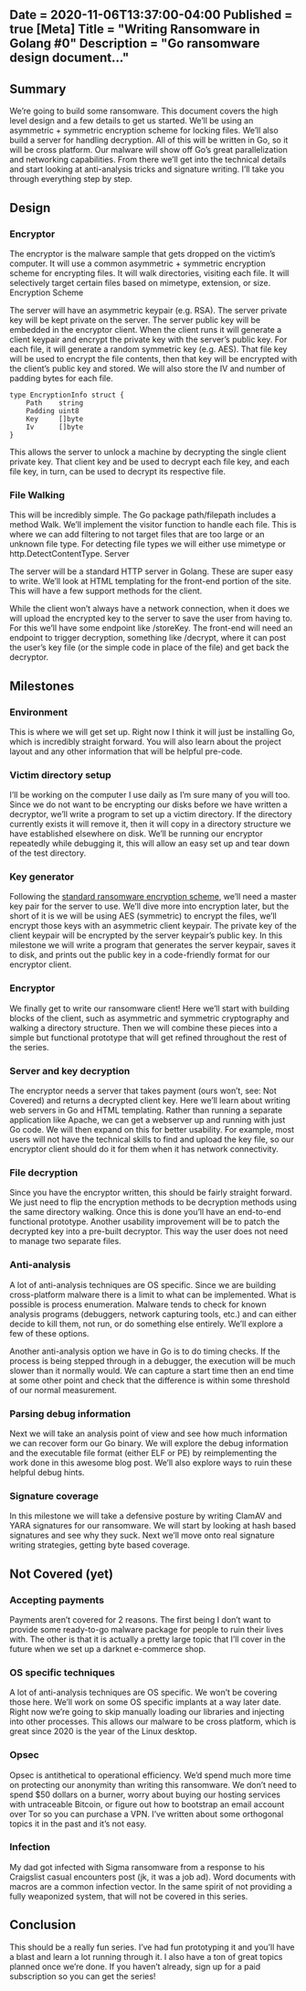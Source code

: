 Date = 2020-11-06T13:37:00-04:00
Published = true
[Meta]
Title = "Writing Ransomware in Golang #0"
Description = "Go ransomware design document..."
---
## Summary

We’re going to build some ransomware. This document covers the high level design and a few details to get us started. We’ll be using an asymmetric + symmetric encryption scheme for locking files. We’ll also build a server for handling decryption. All of this will be written in Go, so it will be cross platform. Our malware will show off Go’s great parallelization and networking capabilities. From there we’ll get into the technical details and start looking at anti-analysis tricks and signature writing. I’ll take you through everything step by step.

## Design

### Encryptor

The encryptor is the malware sample that gets dropped on the victim’s computer. It will use a common asymmetric + symmetric encryption scheme for encrypting files. It will walk directories, visiting each file. It will selectively target certain files based on mimetype, extension, or size.
Encryption Scheme

The server will have an asymmetric keypair (e.g. RSA). The server private key will be kept private on the server. The server public key will be embedded in the encryptor client. When the client runs it will generate a client keypair and encrypt the private key with the server’s public key. For each file, it will generate a random symmetric key (e.g. AES). That file key will be used to encrypt the file contents, then that key will be encrypted with the client’s public key and stored. We will also store the IV and number of padding bytes for each file.

```golang
type EncryptionInfo struct {
	Path    string
	Padding uint8
	Key     []byte
	Iv      []byte
} 
```

This allows the server to unlock a machine by decrypting the single client private key. That client key and be used to decrypt each file key, and each file key, in turn, can be used to decrypt its respective file.

### File Walking

This will be incredibly simple. The Go package path/filepath includes a method Walk. We’ll implement the visitor function to handle each file. This is where we can add filtering to not target files that are too large or an unknown file type. For detecting file types we will either use mimetype or http.DetectContentType.
Server

The server will be a standard HTTP server in Golang. These are super easy to write. We’ll look at HTML templating for the front-end portion of the site. This will have a few support methods for the client.

While the client won’t always have a network connection, when it does we will upload the encrypted key to the server to save the user from having to. For this we’ll have some endpoint like /storeKey. The front-end will need an endpoint to trigger decryption, something like /decrypt, where it can post the user’s key file (or the simple code in place of the file) and get back the decryptor.

## Milestones

### Environment

This is where we will get set up. Right now I think it will just be installing Go, which is incredibly straight forward. You will also learn about the project layout and any other information that will be helpful pre-code.

### Victim directory setup

I’ll be working on the computer I use daily as I’m sure many of you will too. Since we do not want to be encrypting our disks before we have written a decryptor, we’ll write a program to set up a victim directory. If the directory currently exists it will remove it, then it will copy in a directory structure we have established elsewhere on disk. We’ll be running our encryptor repeatedly while debugging it, this will allow an easy set up and tear down of the test directory.

### Key generator

Following the [standard ransomware encryption scheme](https://medium.com/@tarcisioma/ransomware-encryption-techniques-696531d07bb9), we’ll need a master key pair for the server to use. We’ll dive more into encryption later, but the short of it is we will be using AES (symmetric) to encrypt the files, we’ll encrypt those keys with an asymmetric client keypair. The private key of the client keypair will be encrypted by the server keypair’s public key. In this milestone we will write a program that generates the server keypair, saves it to disk, and prints out the public key in a code-friendly format for our encryptor client.

### Encryptor

We finally get to write our ransomware client! Here we’ll start with building blocks of the client, such as asymmetric and symmetric cryptography and walking a directory structure. Then we will combine these pieces into a simple but functional prototype that will get refined throughout the rest of the series.

### Server and key decryption

The encryptor needs a server that takes payment (ours won’t, see: Not Covered) and returns a decrypted client key. Here we’ll learn about writing web servers in Go and HTML templating. Rather than running a separate application like Apache, we can get a webserver up and running with just Go code. We will then expand on this for better usability. For example, most users will not have the technical skills to find and upload the key file, so our encryptor client should do it for them when it has network connectivity.

### File decryption

Since you have the encryptor written, this should be fairly straight forward. We just need to flip the encryption methods to be decryption methods using the same directory walking. Once this is done you’ll have an end-to-end functional prototype. Another usability improvement will be to patch the decrypted key into a pre-built decryptor. This way the user does not need to manage two separate files.

### Anti-analysis

A lot of anti-analysis techniques are OS specific. Since we are building cross-platform malware there is a limit to what can be implemented. What is possible is process enumeration. Malware tends to check for known analysis programs (debuggers, network capturing tools, etc.) and can either decide to kill them, not run, or do something else entirely. We’ll explore a few of these options.

Another anti-analysis option we have in Go is to do timing checks. If the process is being stepped through in a debugger, the execution will be much slower than it normally would. We can capture a start time then an end time at some other point and check that the difference is within some threshold of our normal measurement.

### Parsing debug information

Next we will take an analysis point of view and see how much information we can recover form our Go binary. We will explore the debug information and the executable file format (either ELF or PE) by reimplementing the work done in this awesome blog post. We’ll also explore ways to ruin these helpful debug hints.

### Signature coverage

In this milestone we will take a defensive posture by writing ClamAV and YARA signatures for our ransomware. We will start by looking at hash based signatures and see why they suck. Next we’ll move onto real signature writing strategies, getting byte based coverage.

## Not Covered (yet)

### Accepting payments

Payments aren’t covered for 2 reasons. The first being I don’t want to provide some ready-to-go malware package for people to ruin their lives with. The other is that it is actually a pretty large topic that I’ll cover in the future when we set up a darknet e-commerce shop.

### OS specific techniques

A lot of anti-analysis techniques are OS specific. We won’t be covering those here. We’ll work on some OS specific implants at a way later date. Right now we’re going to skip manually loading our libraries and injecting into other processes. This allows our malware to be cross platform, which is great since 2020 is the year of the Linux desktop.

### Opsec

Opsec is antithetical to operational efficiency. We’d spend much more time on protecting our anonymity than writing this ransomware. We don’t need to spend $50 dollars on a burner, worry about buying our hosting services with untraceable Bitcoin, or figure out how to bootstrap an email account over Tor so you can purchase a VPN. I’ve written about some orthogonal topics it in the past and it’s not easy.

### Infection

My dad got infected with Sigma ransomware from a response to his Craigslist casual encounters post (jk, it was a job ad). Word documents with macros are a common infection vector. In the same spirit of not providing a fully weaponized system, that will not be covered in this series.

## Conclusion

This should be a really fun series. I’ve had fun prototyping it and you’ll have a blast and learn a lot running through it. I also have a ton of great topics planned once we’re done. If you haven’t already, sign up for a paid subscription so you can get the series!